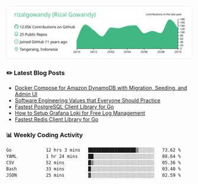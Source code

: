 ![profile-details](profile-summary-card-output/vue/0-profile-details.svg)

### :pencil2: Latest Blog Posts
<!-- BLOG-POST-LIST:START -->
- [Docker Compose for Amazon DynamoDB with Migration, Seeding, and Admin UI](https://medium.com/geekculture/docker-compose-for-amazon-dynamodb-with-migration-seeding-and-admin-ui-db11a348cc6a?source=rss-5763b0f1aba6------2)
- [Software Engineering Values that Everyone Should Practice](https://levelup.gitconnected.com/software-engineering-values-that-everyone-should-practice-c980d00cd103?source=rss-5763b0f1aba6------2)
- [Fastest PostgreSQL Client Library for Go](https://levelup.gitconnected.com/fastest-postgresql-client-library-for-go-579fa97909fb?source=rss-5763b0f1aba6------2)
- [How to Setup Grafana Loki for Free Log Management](https://levelup.gitconnected.com/how-to-setup-grafana-loki-for-free-log-management-ceb60558503c?source=rss-5763b0f1aba6------2)
- [Fastest Redis Client Library for Go](https://levelup.gitconnected.com/fastest-redis-client-library-for-go-7993f618f5ab?source=rss-5763b0f1aba6------2)
<!-- BLOG-POST-LIST:END -->

### 📊 Weekly Coding Activity
<!--START_SECTION:waka-->

```txt
Go             12 hrs 3 mins   ██████████████████▒░░░░░░   73.62 %
YAML           1 hr 24 mins    ██░░░░░░░░░░░░░░░░░░░░░░░   08.64 %
CSV            52 mins         █▒░░░░░░░░░░░░░░░░░░░░░░░   05.36 %
Bash           33 mins         █░░░░░░░░░░░░░░░░░░░░░░░░   03.40 %
JSON           25 mins         ▓░░░░░░░░░░░░░░░░░░░░░░░░   02.59 %
```

<!--END_SECTION:waka-->
